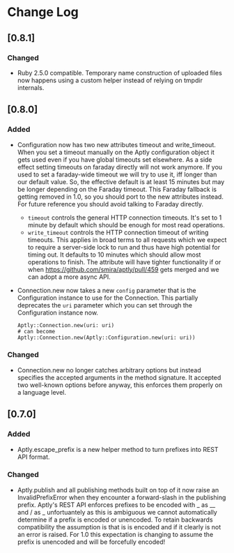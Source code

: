# Change Log

## [0.8.1]
### Changed
- Ruby 2.5.0 compatible. Temporary name construction of uploaded files now
  happens using a custom helper instead of relying on tmpdir internals.

## [0.8.0]
### Added
- Configuration now has two new attributes timeout and write_timeout.
  When you set a timeout manually on the Aptly configuration object it gets
  used even if you have global timeouts set elsewhere.
  As a side effect setting timeouts on faraday directly will not work anymore.
  If you used to set a faraday-wide timeout we will try to use it,
  iff longer than our default value. So, the effective default is at least
  15 minutes but may be longer depending on the Faraday timeout.
  This Faraday fallback is getting removed in 1.0, so you should port
  to the new attributes instead. For future reference you should avoid
  talking to Faraday directly.
  - `timeout` controls the general HTTP connection timeouts. It's set to
    1 minute by default which should be enough for most read operations.
  - `write_timeout` controls the HTTP connection timeout of writing timeouts.
    This applies in broad terms to all requests which we expect to require a
    server-side lock to run and thus have high potential for timing out.
    It defaults to 10 minutes which should allow most operations to finish.
    The attribute will have tighter functionality if or when
    https://github.com/smira/aptly/pull/459 gets merged and we can adopt a more
    async API.
- Connection.new now takes a new `config` parameter that is the Configuration
  instance to use for the Connection. This partially deprecates the `uri`
  parameter which you can set through the Configuration instance now.

  ```
  Aptly::Connection.new(uri: uri)
  # can become
  Aptly::Connection.new(Aptly::Configuration.new(uri: uri))
  ```

### Changed
- Connection.new no longer catches arbitrary options but instead specifies
  the accepted arguments in the method signature. It accepted two
  well-known options before anyway, this enforces them properly on a language
  level.

## [0.7.0]
### Added
- Aptly.escape_prefix is a new helper method to turn prefixes into
  REST API format.

### Changed
- Aptly.publish and all publishing methods built on top of it now raise an
  InvalidPrefixError when they encounter a forward-slash in the publishing
  prefix. Aptly's REST API enforces prefixes to be encoded with _ as __ and
  / as _ unfortuantely as this is ambiguous we cannot automatically determine
  if a prefix is encoded or unencoded. To retain backwards compatibility the
  assumption is that is is encoded and if it clearly is not an error is raised.
  For 1.0 this expectation is changing to assume the prefix is unencoded and
  will be forcefully encoded!
